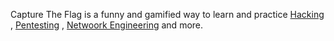 Capture The Flag is a funny and gamified way to learn and practice [Hacking](./Hacking.md) , [Pentesting](./Pentesting.md) , [Netwoork Engineering](./Netwoork%20Engineering.md) and more.
